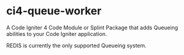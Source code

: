 # ci4-queue-worker
A Code Igniter 4 Code Module or Splint Package that adds Queueing abilities to your Code Igniter application.

REDIS is currently the only supported Queueing system.
